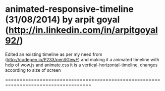 animated-responsive-timeline
(31/08/2014)
by arpit goyal (http://in.linkedin.com/in/arpitgoyal92/)
====================================================================================

Edited an existing timeline as per my need from (http://codepen.io/P233/pen/lGewF)
and making it a animated timeline with help of wow.js and animate.css
it is a vertical-horizontal-timeline, changes according to size of screen

====================================================================================
